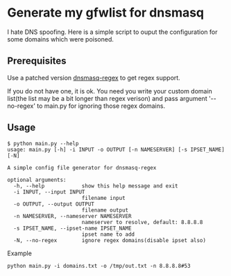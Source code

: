 # Generate my gfwlist for dnsmasq

I hate DNS spoofing. Here is a simple script to ouput the configuration for some domains which were poisoned.

## Prerequisites

Use a patched version [dnsmasq-regex](https://github.com/lixingcong/dnsmasq-regex) to get regex support.

If you do not have one, it is ok. You need you write your custom domain list(the list may be a bit longer than regex verison) and pass argument '--no-regex' to main.py for ignoring those regex domains.

## Usage

```
$ python main.py --help
usage: main.py [-h] -i INPUT -o OUTPUT [-n NAMESERVER] [-s IPSET_NAME] [-N]

A simple config file generator for dnsmasq-regex

optional arguments:
  -h, --help            show this help message and exit
  -i INPUT, --input INPUT
                        filename input
  -o OUTPUT, --output OUTPUT
                        filename output
  -n NAMESERVER, --nameserver NAMESERVER
                        nameserver to resolve, default: 8.8.8.8
  -s IPSET_NAME, --ipset-name IPSET_NAME
                        ipset name to add
  -N, --no-regex        ignore regex domains(disable ipset also)
```

Example

```
python main.py -i domains.txt -o /tmp/out.txt -n 8.8.8.8#53
```
